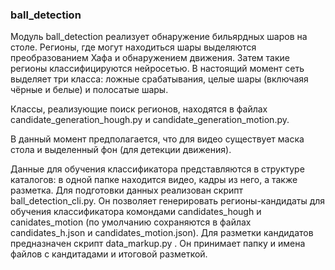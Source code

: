 ### ball_detection

Модуль ball_detection реализует обнаружение бильярдных шаров на столе. Регионы, где могут находиться шары выделяются преобразованием Хафа и обнаружением движения. Затем такие регионы классифицируются нейросетью. В настоящий момент сеть выделяет три класса: ложные срабатывания, целые шары (включаяя чёрные и белые) и полосатые шары.

Классы, реализующие поиск регионов, находятся в файлах candidate_generation_hough.py и candidate_generation_motion.py. 

В данный момент предполагается, что для видео существует маска стола и выделенный фон (для детекции движения).

Данные для обучения классификатора представляются в структуре каталогов: в одной папке находится видео, кадры из него, а также разметка. Для подготовки данных реализован скрипт ball_detection_cli.py. Он позволяет генерировать регионы-кандидаты для обучения классификатора комондами candidates_hough и canidates_motion (по умолчанию сохраняются в файлах candidates_h.json и candidates_motion.json). Для разметки кандидатов предназначен скрипт data_markup.py . Он принимает папку и имена файлов с кандитадами и итоговой разметкой. 